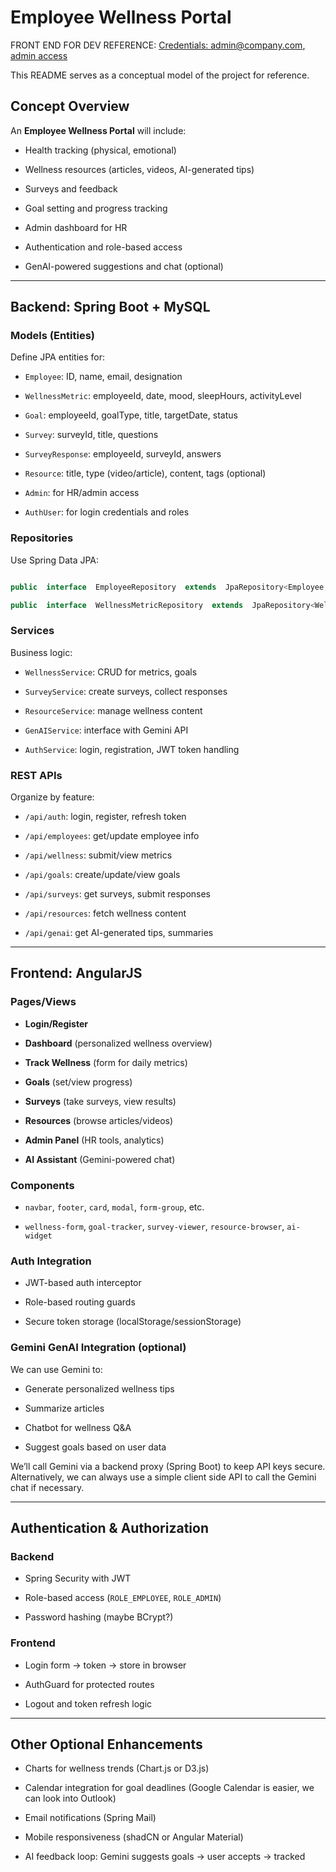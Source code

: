 # Employee Wellness Portal

FRONT END FOR DEV REFERENCE: [Credentials: admin@company.com, admin access](https://speck-twice-43718343.figma.site/)

This README serves as a conceptual model of the project for reference.

## Concept Overview

An **Employee Wellness Portal** will include:

-   Health tracking (physical, emotional)

-   Wellness resources (articles, videos, AI-generated tips)

-   Surveys and feedback

-   Goal setting and progress tracking

-   Admin dashboard for HR

-   Authentication and role-based access

-   GenAI-powered suggestions and chat (optional)

---

## Backend: Spring Boot + MySQL

### Models (Entities)

Define JPA entities for:

-   `Employee`: ID, name, email, designation

-   `WellnessMetric`: employeeId, date, mood, sleepHours, activityLevel

-   `Goal`: employeeId, goalType, title, targetDate, status

-   `Survey`: surveyId, title, questions

-   `SurveyResponse`: employeeId, surveyId, answers

-   `Resource`: title, type (video/article), content, tags (optional)

-   `Admin`: for HR/admin access

-   `AuthUser`: for login credentials and roles

### Repositories

Use Spring Data JPA:

```java

public  interface  EmployeeRepository  extends  JpaRepository<Employee, Long> {}

public  interface  WellnessMetricRepository  extends  JpaRepository<WellnessMetric, Long> {}

```

### Services

Business logic:

-   `WellnessService`: CRUD for metrics, goals

-   `SurveyService`: create surveys, collect responses

-   `ResourceService`: manage wellness content

-   `GenAIService`: interface with Gemini API

-   `AuthService`: login, registration, JWT token handling

### REST APIs

Organize by feature:

-   `/api/auth`: login, register, refresh token

-   `/api/employees`: get/update employee info

-   `/api/wellness`: submit/view metrics

-   `/api/goals`: create/update/view goals

-   `/api/surveys`: get surveys, submit responses

-   `/api/resources`: fetch wellness content

-   `/api/genai`: get AI-generated tips, summaries

---

## Frontend: AngularJS

### Pages/Views

-   **Login/Register**

-   **Dashboard** (personalized wellness overview)

-   **Track Wellness** (form for daily metrics)

-   **Goals** (set/view progress)

-   **Surveys** (take surveys, view results)

-   **Resources** (browse articles/videos)

-   **Admin Panel** (HR tools, analytics)

-   **AI Assistant** (Gemini-powered chat)

### Components

-   `navbar`, `footer`, `card`, `modal`, `form-group`, etc.

-   `wellness-form`, `goal-tracker`, `survey-viewer`, `resource-browser`, `ai-widget`

### Auth Integration

-   JWT-based auth interceptor

-   Role-based routing guards

-   Secure token storage (localStorage/sessionStorage)

### Gemini GenAI Integration (optional)

We can use Gemini to:

-   Generate personalized wellness tips

-   Summarize articles

-   Chatbot for wellness Q&A

-   Suggest goals based on user data

We’ll call Gemini via a backend proxy (Spring Boot) to keep API keys secure. Alternatively, we can always use a simple client side API to call the Gemini chat if necessary.

---

## Authentication & Authorization

### Backend

-   Spring Security with JWT

-   Role-based access (`ROLE_EMPLOYEE`, `ROLE_ADMIN`)

-   Password hashing (maybe BCrypt?)

### Frontend

-   Login form → token → store in browser

-   AuthGuard for protected routes

-   Logout and token refresh logic

---

## Other Optional Enhancements

-   Charts for wellness trends (Chart.js or D3.js)

-   Calendar integration for goal deadlines (Google Calendar is easier, we can look into Outlook)

-   Email notifications (Spring Mail)

-   Mobile responsiveness (shadCN or Angular Material)

-   AI feedback loop: Gemini suggests goals → user accepts → tracked
